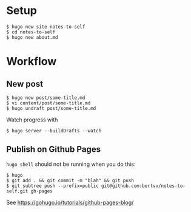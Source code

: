 # Setup

```ShellSession
$ hugo new site notes-to-self
$ cd notes-to-self
$ hugo new about.md

```

# Workflow

## New post

```ShellSession
$ hugo new post/some-title.md
$ vi content/post/some-title.md
$ hugo undraft post/some-title.md
```

Watch progress with

```ShellSession
$ hugo server --buildDrafts --watch
```

## Publish on Github Pages

`hugo shell` should not be running when you do this:

```ShellSession
$ hugo
$ git add . && git commit -m "blah" && git push
$ git subtree push --prefix=public git@github.com:bertvv/notes-to-self.git gh-pages
```

See <https://gohugo.io/tutorials/github-pages-blog/>
